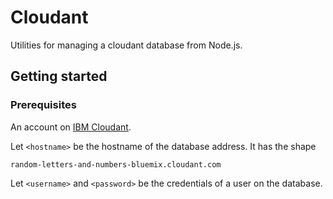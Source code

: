 # Cloudant

Utilities for managing a cloudant database from Node.js. 

## Getting started

### Prerequisites

An account on [IBM Cloudant](https://www.ibm.com/cloud/cloudant).

Let `<hostname>` be the hostname of the database address. It has the shape 

	random-letters-and-numbers-bluemix.cloudant.com

Let `<username>` and `<password>` be the credentials of a user on the database. 


